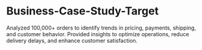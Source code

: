 # Business-Case-Study-Target
Analyzed 100,000+ orders to identify trends in pricing, payments, shipping, and customer behavior. Provided insights to optimize operations, reduce delivery delays, and enhance customer satisfaction.
